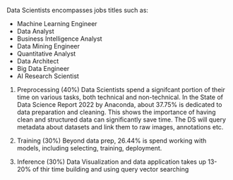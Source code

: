 Data Scientists encompasses jobs titles such as: 
- Machine Learning Engineer
- Data Analyst
- Business Intelligence Analyst
- Data Mining Engineer
- Quantitative Analyst
- Data Architect
- Big Data Engineer
- AI Research Scientist

1. Preprocessing (40%)
Data Scientists spend a signifcant portion of their time on various tasks, both technical and non-technical. In the State of Data Science Report 2022 by Anaconda, about 37.75% is dedicated to data preparation and cleaning. This shows the importance of having clean and structured data can significantly save time. The DS will query metadata about datasets and link them to raw images, annotations etc.

2. Training (30%)
Beyond data prep, 26.44% is spend working with models, including selecting, training, deployment.

3. Inference (30%)
Data Visualization and data application takes up 13-20% of thir time building and using query vector searching
